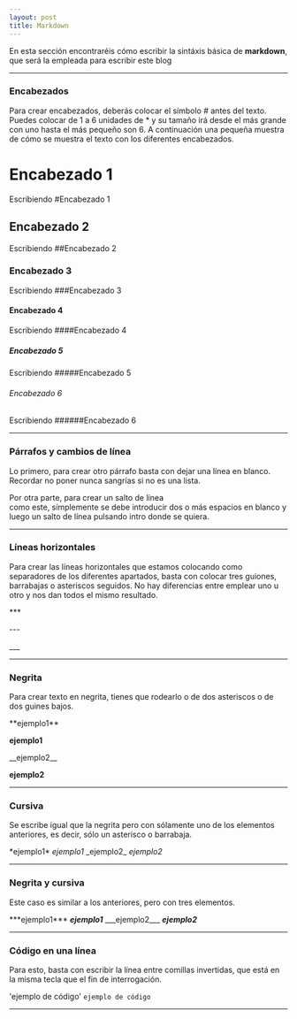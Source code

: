 ```yaml
---
layout: post
title: Markdown
---
```




En esta sección encontraréis cómo escribir la sintáxis básica de __markdown__, que será la empleada para escribir este blog

---

### Encabezados

Para crear encabezados, deberás colocar el símbolo \# antes del texto. Puedes colocar de 1 a 6 unidades de \* y su tamaño irá desde el más grande con uno hasta el más pequeño son 6. A continuación una pequeña muestra de cómo se muestra el texto con los diferentes encabezados.
# Encabezado 1
Escribiendo \#Encabezado 1
## Encabezado 2
Escribiendo \#\#Encabezado 2
### Encabezado 3
Escribiendo \#\#\#Encabezado 3
#### Encabezado 4
Escribiendo \#\#\#\#Encabezado 4
##### Encabezado 5
Escribiendo \#\#\#\#\#Encabezado 5
###### Encabezado 6
Escribiendo \#\#\#\#\#\#Encabezado 6

---

### Párrafos y cambios de línea

Lo primero, para crear otro párrafo basta con dejar una línea en blanco. Recordar no poner nunca sangrías si no es una lista.

Por otra parte, para crear un salto de línea  
como este, símplemente se debe introducir dos o más espacios en blanco y luego un salto de línea pulsando intro donde se quiera.

---

### Líneas horizontales

Para crear las líneas horizontales que estamos colocando como separadores de los diferentes apartados, basta con colocar tres guiones, barrabajas o asteriscos seguidos. No hay diferencias entre emplear uno u otro y nos dan todos el mismo resultado.

\*\*\*

\-\-\-

\_\_\_

---

### Negrita

Para crear texto en negrita, tienes que rodearlo o de dos asteriscos o de dos guines bajos.

\*\*ejemplo1\*\*

**ejemplo1**

\_\_ejemplo2\_\_

__ejemplo2__

---

### Cursiva

Se escribe igual que la negrita pero con sólamente uno de los elementos anteriores, es decir, sólo un asterisco o barrabaja.

\*ejemplo1\*
*ejemplo1*
\_ejemplo2\_
_ejemplo2_

---

### Negrita y cursiva

Este caso es similar a los anteriores, pero con tres elementos.

\*\*\*ejemplo1\*\*\*
***ejemplo1***
\_\_\_ejemplo2\_\_\_
___ejemplo2___

---

### Código en una línea

Para esto, basta con escribir la línea entre comillas invertidas, que está en la misma tecla que el fin de interrogación.

\'ejemplo de código\'
`ejemplo de código`

---